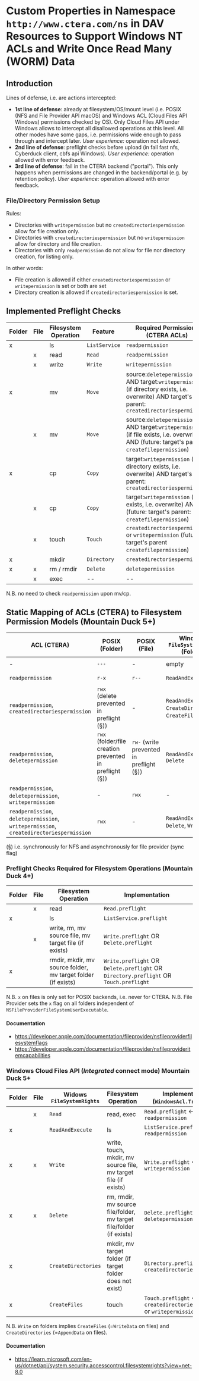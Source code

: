# Custom Properties in Namespace `http://www.ctera.com/ns` in DAV Resources to Support Windows NT ACLs and Write Once Read Many (WORM) Data

## Introduction

Lines of defense, i.e. are actions intercepted:

* **1st line of defense**: already at filesystem/OS/mount level (i.e. POSIX (NFS and File Provider API macOS) and
  Windows ACL (Cloud Files API Windows) permissions checked by OS).
  Only Cloud Files API under Windows allows to intercept all disallowed operations at this level.
  All other modes have some gaps, i.e. permissions wide enough to pass through and intercept later.
  _User experience:_ operation not allowed.
* **2nd line of defense**: preflight checks before upload (in fail fast nfs, Cyberduck client, cbfs api
  Windows). _User experience:_ operation allowed with error feedback.
* **3rd line of defense**: fail in the CTERA backend ("portal"). This only happens when permissions are changed in the
  backend/portal (e.g. by retention policy).
  _User experience:_ operation allowed with error feedback.

### File/Directory Permission Setup

Rules:

- Directories with `writepermission` but no `createdirectoriespermission` allow for file creation only.
- Directories with `createdirectoriespermission` but no `writepermission` allow for directory and file creation.
- Directories with only `readpermission` do not allow for file nor directory creation, for listing only.

In other words:

- File creation is allowed if either `createdirectoriespermission` or `writepermission` is set or both are set
- Directory creation is allowed if `createdirectoriespermission` is set.

## Implemented Preflight Checks

| Folder | File | Filesystem Operation | Feature       | Required Permissions (CTERA ACLs)                                                                                                               | Preflight Check |
|--------|------|----------------------|---------------|-------------------------------------------------------------------------------------------------------------------------------------------------|-----------------|
| x      |      | ls                   | `ListService` | `readpermission`                                                                                                                                | x               |
|        | x    | read                 | `Read`        | `readpermission`                                                                                                                                | x               |                      
|        | x    | write                | `Write`       | `writepermission`                                                                                                                               | x               |
| x      |      | mv                   | `Move`        | source:`deletepermission` AND target:`writepermission` (if directory exists, i.e. overwrite) AND target's parent: `createdirectoriespermission` | x               |
|        | x    | mv                   | `Move`        | source:`deletepermission` AND target:`writepermission` (if file exists, i.e. overwrite) AND (future: target's parent: `createfilepermission`)   | x               |
| x      |      | cp                   | `Copy`        | target:`writepermission` (if directory exists, i.e. overwrite) AND target's parent: `createdirectoriespermission`                               | x               |
|        | x    | cp                   | `Copy`        | target:`writepermission` (if file exists, i.e. overwrite) AND (future: target's parent: `createfilepermission`)                                 | x               |
|        | x    | touch                | `Touch`       | `createdirectoriespermission` or `writepermission` (future: target's parent `createfilepermission`)                                             | x               |
| x      |      | mkdir                | `Directory`   | `createdirectoriespermission`                                                                                                                   | x               |
| x      | x    | rm / rmdir           | `Delete`      | `deletepermission`                                                                                                                              | x               |
|        | x    | exec                 | --            | --                                                                                                                                              | --              |

N.B. no need to check `readpermission` upon mv/cp.

## Static Mapping of ACLs (CTERA) to Filesystem Permission Models (Mountain Duck 5+)

| ACL (CTERA)                                                                            | POSIX (Folder)                                          | POSIX (File)                             | Windows `FileSystemRights` (Folder)                       | Windows `FileSystemRights` (File) | Example (Folder)                                                   | Example (File)                                                  |
|----------------------------------------------------------------------------------------|---------------------------------------------------------|------------------------------------------|-----------------------------------------------------------|-----------------------------------|--------------------------------------------------------------------|-----------------------------------------------------------------|
| -                                                                                      | `---`                                                   | -                                        | empty                                                     | -                                 | `/ACL test (Alex Berman)/NoAccess/`                                | -                                                               |
| `readpermission`                                                                       | `r-x`                                                   | `r--`                                    | `ReadAndExecute`                                          | `Read`                            | `/ACL test (Alex Berman)/ReadOnly/`                                | `/ACL test (Alex Berman)/ReadOnly/ReadOnly.txt`                 |
| `readpermission`, `createdirectoriespermission`                                        | `rwx` (delete prevented in preflight (§))               | -                                        | `ReadAndExecute`, `CreateDirectories`, `CreateFiles` (!), | -                                 | `/WORM test (Alex Berman)/Retention Folder (no write, no delete)/` | -                                                               |
| `readpermission`, `deletepermission`                                                   | `rwx` (folder/file creation prevented in preflight (§)) | `rw-` (write prevented in preflight (§)) | `ReadAndExecute`,  `Delete`                               | `Read`, `Delete`                  | `/ACL test (Alex Berman)/NoCreateFolderPermission`                 | `/ACL test (Alex Berman)/NoCreateFolderPermission/trayIcon.png` |
| `readpermission`, `deletepermission`, `writepermission`                                | -                                                       | `rwx`                                    | -                                                         | `Read`, `Delete`, `Write`         | -                                                                  | `/ACL test (Alex Berman)/ReadWrite/Free Access.txt`             |
| `readpermission`, `deletepermission`, `writepermission`, `createdirectoriespermission` | `rwx`                                                   | -                                        | `ReadAndExecute`, `Delete`, `Write`                       | -                                 | `/ACL test (Alex Berman)/ReadWrite/`                               | -                                                               |

(§) i.e. synchronously for NFS and asynchronously for file provider (sync flag)

### Preflight Checks Required for Filesystem Operations (Mountain Duck 4+)

| Folder | File | Filesystem Operation                                         | Implementation                                                                        |
|--------|------|--------------------------------------------------------------|---------------------------------------------------------------------------------------|
|        | x    | read                                                         | `Read.preflight`                                                                      |
| x      |      | ls                                                           | `ListService.preflight`                                                               |                      
|        | x    | write, rm, mv source file, mv target file (if exists)        | `Write.preflight` OR `Delete.preflight`                                               |
| x      |      | rmdir, mkdir, mv source folder, mv target folder (if exists) | `Write.preflight` OR `Delete.preflight` OR `Directory.preflight` OR `Touch.preflight` |

N.B. `x` on files is only set for POSIX backends, i.e. never for CTERA.
N.B. File Provider sets the `x` flag on all folders independent of `NSFileProviderFileSystemUserExecutable`.

#### Documentation

* https://developer.apple.com/documentation/fileprovider/nsfileproviderfilesystemflags
* https://developer.apple.com/documentation/fileprovider/nsfileprovideritemcapabilities

### Windows Cloud Files API (_Integrated_ connect mode) Mountain Duck 5+

| Folder | File | Widows `FileSystemRights` | Filesystem Operation                                                | Implementation (`WindowsAcl.Translate`)                                  |
|--------|------|---------------------------|---------------------------------------------------------------------|--------------------------------------------------------------------------|
|        | x    | `Read`                    | read, exec                                                          | `Read.preflight` <-- `readpermission`                                    |                      
| x      |      | `ReadAndExecute`          | ls                                                                  | `ListService.preflight` <-- `readpermission`                             |                      
| x      | x    | `Write`                   | write, touch, mkdir, mv source file, mv target file (if exists)     | `Write.preflight` <-- `writepermission`                                  |
| x      | x    | `Delete`                  | rm, rmdir, mv source file/folder, mv target file/folder (if exists) | `Delete.preflight` <-- `deletepermission`                                |
| x      |      | `CreateDirectories`       | mkdir, mv target folder (if target folder does not exist)           | `Directory.preflight` <-- `createdirectoriespermission`                  |
| x      |      | `CreateFiles`             | touch                                                               | `Touch.preflight` <-- `createdirectoriespermission` or `writepermission` |

N.B. `Write` on folders implies `CreateFiles` (=`WriteData` on files) and `CreateDirectories` (=`AppendData` on files).

#### Documentation

* https://learn.microsoft.com/en-us/dotnet/api/system.security.accesscontrol.filesystemrights?view=net-8.0

